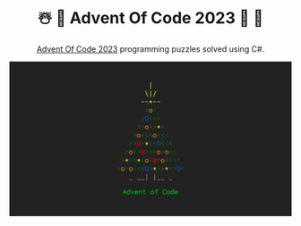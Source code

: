 <div align="center">
  <h1>☃️ 🎄 Advent Of Code 2023 🌠 🌟</h1>

  <p>
    <a href="https://adventofcode.com/2023" target="_blank">Advent Of Code 2023</a> programming puzzles solved using C#.
  </p>

  <img src="docs/cover.png" alt="Advent of Code cover image">
</div>